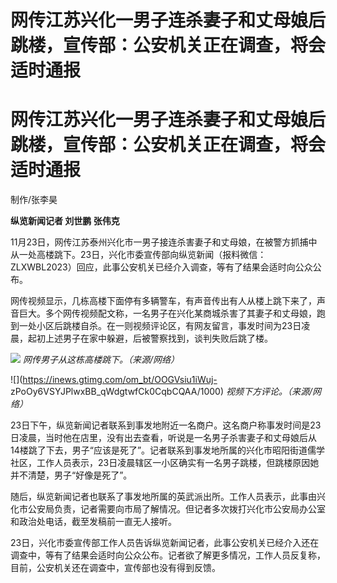 # 网传江苏兴化一男子连杀妻子和丈母娘后跳楼，宣传部：公安机关正在调查，将会适时通报

# 网传江苏兴化一男子连杀妻子和丈母娘后跳楼，宣传部：公安机关正在调查，将会适时通报

制作/张李昊

**纵览新闻记者 刘世鹏 张伟克**

11月23日，网传江苏泰州兴化市一男子接连杀害妻子和丈母娘，在被警方抓捕中从一处高楼跳下。23日，兴化市委宣传部向纵览新闻（报料微信：ZLXWBL2023）回应，此事公安机关已经介入调查，等有了结果会适时向公众公布。

网传视频显示，几栋高楼下面停有多辆警车，有声音传出有人从楼上跳下来了，声音巨大。多个网传视频配文称，一名男子在兴化某商城杀害了其妻子和丈母娘，跑到一处小区后跳楼自杀。在一则视频评论区，有网友留言，事发时间为23日凌晨，起初上述男子在家中躲避，后被警察找到，谈判失败后跳了楼。

![](https://inews.gtimg.com/om_bt/OxMWSKjurEKyodI8_eWXa5S6fhAKC3REDMK0KFrOI6mrQAA/1000)
_网传男子从这栋高楼跳下。（来源/网络）_

![](https://inews.gtimg.com/om_bt/OOGVsiu1iWuj-
zPoOy6VSYJPlwxBB_qWdgtwfCk0CqbCQAA/1000) _视频下方评论。（来源/网络）_

23日下午，纵览新闻记者联系到事发地附近一名商户。这名商户称事发时间是23日凌晨，当时他在店里，没有出去查看，听说是一名男子杀害妻子和丈母娘后从14楼跳了下去，男子“应该是死了”。记者联系到事发地所属的兴化市昭阳街道儒学社区，工作人员表示，23日凌晨辖区一小区确实有一名男子跳楼，但跳楼原因她并不清楚，男子“好像是死了”。

随后，纵览新闻记者也联系了事发地所属的英武派出所。工作人员表示，此事由兴化市公安局负责，记者需要向市局了解情况。但记者多次拨打兴化市公安局办公室和政治处电话，截至发稿前一直无人接听。

23日，兴化市委宣传部工作人员告诉纵览新闻记者，此事公安机关已经介入还在调查中，等有了结果会适时向公众公布。记者欲了解更多情况，工作人员反复称，目前，公安机关还在调查中，宣传部也没有得到反馈。

